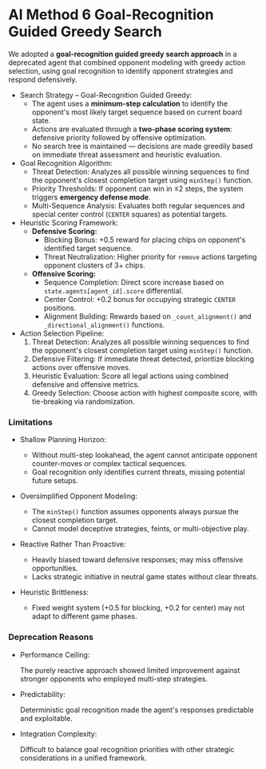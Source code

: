 # AI Method 6 **Goal-Recognition Guided Greedy Search**



We adopted a **goal-recognition guided greedy search approach** in a deprecated agent that combined opponent modeling with greedy action selection, using goal recognition to identify opponent strategies and respond defensively.

- Search Strategy – Goal-Recognition Guided Greedy:
  - The agent uses a **minimum-step calculation** to identify the opponent's most likely target sequence based on current board state.
  - Actions are evaluated through a **two-phase scoring system**: defensive priority followed by offensive optimization.
  - No search tree is maintained — decisions are made greedily based on immediate threat assessment and heuristic evaluation.
- Goal Recognition Algorithm:
  - Threat Detection: Analyzes all possible winning sequences to find the opponent's closest completion target using `minStep()` function.
  - Priority Thresholds: If opponent can win in ≤2 steps, the system triggers **emergency defense mode**.
  - Multi-Sequence Analysis: Evaluates both regular sequences and special center control (`CENTER` squares) as potential targets.
- Heuristic Scoring Framework:
  - **Defensive Scoring:**
    - Blocking Bonus: +0.5 reward for placing chips on opponent's identified target sequence.
    - Threat Neutralization: Higher priority for `remove` actions targeting opponent clusters of 3+ chips.
  - **Offensive Scoring:**
    - Sequence Completion: Direct score increase based on `state.agents[agent_id].score` differential.
    - Center Control: +0.2 bonus for occupying strategic `CENTER` positions.
    - Alignment Building: Rewards based on `_count_alignment()` and `_directional_alignment()` functions.
- Action Selection Pipeline:
  1. Threat Detection: Analyzes all possible winning sequences to find the opponent's closest completion target using `minStep()` function.
  2. Defensive Filtering: If immediate threat detected, prioritize blocking actions over offensive moves.
  3. Heuristic Evaluation: Score all legal actions using combined defensive and offensive metrics.
  4. Greedy Selection: Choose action with highest composite score, with tie-breaking via randomization.

### Limitations

- Shallow Planning Horizon:
  - Without multi-step lookahead, the agent cannot anticipate opponent counter-moves or complex tactical sequences.
  - Goal recognition only identifies current threats, missing potential future setups.
- Oversimplified Opponent Modeling:
  - The `minStep()` function assumes opponents always pursue the closest completion target.
  - Cannot model deceptive strategies, feints, or multi-objective play.
- Reactive Rather Than Proactive:
  - Heavily biased toward defensive responses; may miss offensive opportunities.
  - Lacks strategic initiative in neutral game states without clear threats.

- Heuristic Brittleness:
  - Fixed weight system (+0.5 for blocking, +0.2 for center) may not adapt to different game phases.

### Deprecation Reasons

- Performance Ceiling:

  The purely reactive approach showed limited improvement against stronger opponents who employed multi-step strategies.

- Predictability:

  Deterministic goal recognition made the agent's responses predictable and exploitable.

- Integration Complexity:

  Difficult to balance goal recognition priorities with other strategic considerations in a unified framework.